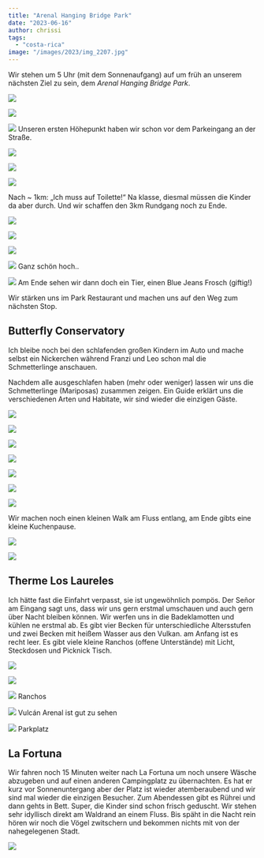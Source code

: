 ```yaml
---
title: "Arenal Hanging Bridge Park"
date: "2023-06-16"
author: chrissi
tags: 
  - "costa-rica"
image: "/images/2023/img_2207.jpg"
---
```


Wir stehen um 5 Uhr (mit dem Sonnenaufgang) auf um früh an unserem nächsten Ziel zu sein, dem _Arenal Hanging Bridge Park_.

![](/images/2023/img_2187.jpg?w=1024)

![](/images/2023/img_2193.jpg?w=1024)

![](/images/2023/img_2198.jpg?w=1024)
Unseren ersten Höhepunkt haben wir schon vor dem Parkeingang an der Straße.



![](/images/2023/img_2207.jpg?w=1024)

![](/images/2023/img_2213-1.jpg?w=1024)

![](/images/2023/img_2221.jpg?w=1024)

Nach ~ 1km: „Ich muss auf Toilette!“ Na klasse, diesmal müssen die Kinder da aber durch. Und wir schaffen den 3km Rundgang noch zu Ende.

![](/images/2023/img_2231.jpg?w=1024)

![](/images/2023/img_2237.jpg?w=1024)

![](/images/2023/img_2255.jpg?w=1024)

![](/images/2023/img_2257.jpg?w=768)
Ganz schön hoch..

![](/images/2023/img_2263.jpg?w=768)
Am Ende sehen wir dann doch ein Tier, einen Blue Jeans Frosch (giftig!)

Wir stärken uns im Park Restaurant und machen uns auf den Weg zum nächsten Stop.

## Butterfly Conservatory

Ich bleibe noch bei den schlafenden großen Kindern im Auto und mache selbst ein Nickerchen während Franzi und Leo schon mal die Schmetterlinge anschauen.

Nachdem alle ausgeschlafen haben (mehr oder weniger) lassen wir uns die Schmetterlinge (Mariposas) zusammen zeigen. Ein Guide erklärt uns die verschiedenen Arten und Habitate, wir sind wieder die einzigen Gäste.

![](/images/2023/img_2277-1.jpg?w=768)

![](/images/2023/img_2280.jpg?w=768)

![](/images/2023/img_2282.jpg?w=1024)

![](/images/2023/img_2293.jpg?w=768)

![](/images/2023/img_2298.jpg?w=768)

![](/images/2023/img_2300.jpg?w=768)

![](/images/2023/img_2301.jpg?w=768)

Wir machen noch einen kleinen Walk am Fluss entlang, am Ende gibts eine kleine Kuchenpause.

![](/images/2023/img_2315.jpg?w=768)

![](/images/2023/img_2329.jpg?w=1024)

## Therme Los Laureles

Ich hätte fast die Einfahrt verpasst, sie ist ungewöhnlich pompös. Der Señor am Eingang sagt uns, dass wir uns gern erstmal umschauen und auch gern über Nacht bleiben können. Wir werfen uns in die Badeklamotten und kühlen ne erstmal ab. Es gibt vier Becken für unterschiedliche Altersstufen und zwei Becken mit heißem Wasser aus den Vulkan. am Anfang ist es recht leer. Es gibt viele kleine Ranchos (offene Unterstände) mit Licht, Steckdosen und Picknick Tisch.

![](/images/2023/img_2345.jpg?w=1024)

![](/images/2023/img_2351-1.jpg?w=1024)

![](/images/2023/img_2352.jpg?w=1024)
Ranchos

![](/images/2023/img_2350.jpg?w=1024)
Vulcán Arenal ist gut zu sehen

![](/images/2023/img_2349.jpg?w=1024)
Parkplatz

## La Fortuna

Wir fahren noch 15 Minuten weiter nach La Fortuna um noch unsere Wäsche abzugeben und auf einen anderen Campingplatz zu übernachten. Es hat er kurz vor Sonnenuntergang aber der Platz ist wieder atemberaubend und wir sind mal wieder die einzigen Besucher. Zum Abendessen gibt es Rührei und dann gehts in Bett. Super, die Kinder sind schon frisch geduscht. Wir stehen sehr idyllisch direkt am Waldrand an einem Fluss. Bis späht in die Nacht rein hören wir noch die Vögel zwitschern und bekommen nichts mit von der nahegelegenen Stadt.

![](/images/2023/img_2355.jpg?w=1024)
